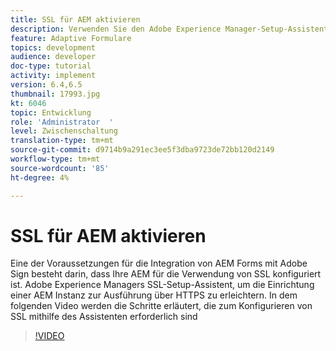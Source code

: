 ```yaml
---
title: SSL für AEM aktivieren
description: Verwenden Sie den Adobe Experience Manager-Setup-Assistenten, um eine AEM Instanz einzurichten, die über HTTPS ausgeführt werden soll.
feature: Adaptive Formulare
topics: development
audience: developer
doc-type: tutorial
activity: implement
version: 6.4,6.5
thumbnail: 17993.jpg
kt: 6046
topic: Entwicklung
role: 'Administrator  '
level: Zwischenschaltung
translation-type: tm+mt
source-git-commit: d9714b9a291ec3ee5f3dba9723de72bb120d2149
workflow-type: tm+mt
source-wordcount: '85'
ht-degree: 4%

---
```



# SSL für AEM aktivieren

Eine der Voraussetzungen für die Integration von AEM Forms mit Adobe Sign besteht darin, dass Ihre AEM für die Verwendung von SSL konfiguriert ist. Adobe Experience Managers SSL-Setup-Assistent, um die Einrichtung einer AEM Instanz zur Ausführung über HTTPS zu erleichtern.
In dem folgenden Video werden die Schritte erläutert, die zum Konfigurieren von SSL mithilfe des Assistenten erforderlich sind

>[!VIDEO](https://video.tv.adobe.com/v/17993/?quality=9&learn=on)